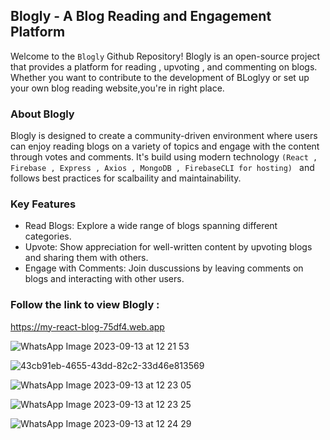 ## Blogly - A Blog Reading and Engagement Platform

Welcome to the `Blogly` Github Repository! Blogly is an open-source project that provides a platform for reading , upvoting , and commenting on blogs. Whether you want to contribute to the development of BLoglyy or set up your own blog reading website,you're in right place.

### About Blogly

Blogly is designed to create a community-driven environment where users can enjoy reading blogs on a variety of topics and engage with the content through votes and comments. It's build using modern technology `(React , Firebase , Express , Axios , MongoDB , FirebaseCLI for hosting) ` and follows best practices for scalbaility and maintainability.

### Key Features
  - Read Blogs: Explore a wide range of blogs spanning different categories.
  - Upvote: Show appreciation for well-written content by upvoting blogs and sharing them with others.
  - Engage with Comments: Join duscussions by leaving comments on blogs and interacting with other users.



### Follow the link to view Blogly :
https://my-react-blog-75df4.web.app

![WhatsApp Image 2023-09-13 at 12 21 53](https://github.com/Seema25dhami/Blog_Site/assets/85451750/5edfed85-310f-404f-84a9-fc1a3b000a31)

![43cb91eb-4655-43dd-82c2-33d46e813569](https://github.com/Seema25dhami/Blog_Site/assets/85451750/0d6e1050-d9d3-4177-a535-90a03f5f1558)

![WhatsApp Image 2023-09-13 at 12 23 05](https://github.com/Seema25dhami/Blog_Site/assets/85451750/dc80119d-ff2e-4c95-9d59-ca9d5c731388)

![WhatsApp Image 2023-09-13 at 12 23 25](https://github.com/Seema25dhami/Blog_Site/assets/85451750/a98f574f-9f15-41c3-a07e-e0cf4d6738a4)

![WhatsApp Image 2023-09-13 at 12 24 29](https://github.com/Seema25dhami/Blog_Site/assets/85451750/d609d42f-41ce-418b-a1ea-9f99e8434125)



